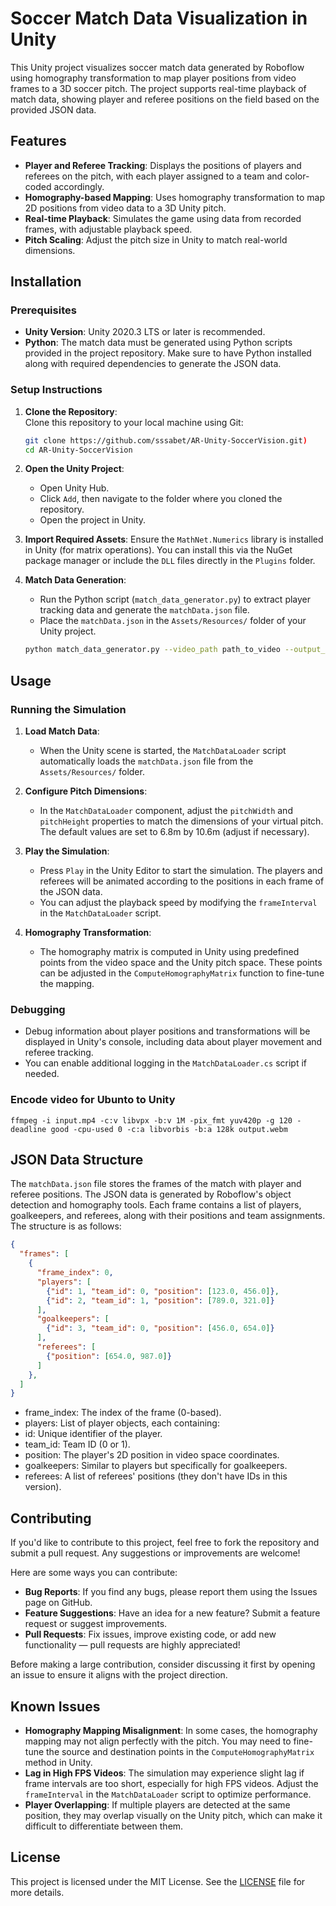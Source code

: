 # Soccer Match Data Visualization in Unity

This Unity project visualizes soccer match data generated by Roboflow using homography transformation to map player positions from video frames to a 3D soccer pitch. The project supports real-time playback of match data, showing player and referee positions on the field based on the provided JSON data.

## Features

- **Player and Referee Tracking**: Displays the positions of players and referees on the pitch, with each player assigned to a team and color-coded accordingly.
- **Homography-based Mapping**: Uses homography transformation to map 2D positions from video data to a 3D Unity pitch.
- **Real-time Playback**: Simulates the game using data from recorded frames, with adjustable playback speed.
- **Pitch Scaling**: Adjust the pitch size in Unity to match real-world dimensions.

## Installation

### Prerequisites

- **Unity Version**: Unity 2020.3 LTS or later is recommended.
- **Python**: The match data must be generated using Python scripts provided in the project repository. Make sure to have Python installed along with required dependencies to generate the JSON data.

### Setup Instructions

1. **Clone the Repository**:  
   Clone this repository to your local machine using Git:
   ```bash
   git clone https://github.com/sssabet/AR-Unity-SoccerVision.git)
   cd AR-Unity-SoccerVision
2. **Open the Unity Project**:
   - Open Unity Hub.
   - Click `Add`, then navigate to the folder where you cloned the repository.
   - Open the project in Unity.

3. **Import Required Assets**:
   Ensure the `MathNet.Numerics` library is installed in Unity (for matrix operations). You can install this via the NuGet package manager or include the `DLL` files directly in the `Plugins` folder.

4. **Match Data Generation**:
   - Run the Python script (`match_data_generator.py`) to extract player tracking data and generate the `matchData.json` file.
   - Place the `matchData.json` in the `Assets/Resources/` folder of your Unity project.

   ```bash
   python match_data_generator.py --video_path path_to_video --output_json Assets/Resources/matchData.json
## Usage

### Running the Simulation

1. **Load Match Data**:
   - When the Unity scene is started, the `MatchDataLoader` script automatically loads the `matchData.json` file from the `Assets/Resources/` folder.

2. **Configure Pitch Dimensions**:
   - In the `MatchDataLoader` component, adjust the `pitchWidth` and `pitchHeight` properties to match the dimensions of your virtual pitch. The default values are set to 6.8m by 10.6m (adjust if necessary).

3. **Play the Simulation**:
   - Press `Play` in the Unity Editor to start the simulation. The players and referees will be animated according to the positions in each frame of the JSON data.
   - You can adjust the playback speed by modifying the `frameInterval` in the `MatchDataLoader` script.

4. **Homography Transformation**:
   - The homography matrix is computed in Unity using predefined points from the video space and the Unity pitch space. These points can be adjusted in the `ComputeHomographyMatrix` function to fine-tune the mapping.

### Debugging

- Debug information about player positions and transformations will be displayed in Unity's console, including data about player movement and referee tracking.
- You can enable additional logging in the `MatchDataLoader.cs` script if needed.

### Encode video for Ubunto to Unity
```
ffmpeg -i input.mp4 -c:v libvpx -b:v 1M -pix_fmt yuv420p -g 120 -deadline good -cpu-used 0 -c:a libvorbis -b:a 128k output.webm
```

## JSON Data Structure

The `matchData.json` file stores the frames of the match with player and referee positions. The JSON data is generated by Roboflow's object detection and homography tools. Each frame contains a list of players, goalkeepers, and referees, along with their positions and team assignments. The structure is as follows:

```json
{
  "frames": [
    {
      "frame_index": 0,
      "players": [
        {"id": 1, "team_id": 0, "position": [123.0, 456.0]},
        {"id": 2, "team_id": 1, "position": [789.0, 321.0]}
      ],
      "goalkeepers": [
        {"id": 3, "team_id": 0, "position": [456.0, 654.0]}
      ],
      "referees": [
        {"position": [654.0, 987.0]}
      ]
    },
  ]
}
```

   - frame_index: The index of the frame (0-based).
   - players: List of player objects, each containing:
   - id: Unique identifier of the player.
   - team_id: Team ID (0 or 1).
   - position: The player's 2D position in video space coordinates.
   - goalkeepers: Similar to players but specifically for goalkeepers.
   - referees: A list of referees' positions (they don't have IDs in this version).


## Contributing

If you'd like to contribute to this project, feel free to fork the repository and submit a pull request. Any suggestions or improvements are welcome! 

Here are some ways you can contribute:

- **Bug Reports**: If you find any bugs, please report them using the Issues page on GitHub.
- **Feature Suggestions**: Have an idea for a new feature? Submit a feature request or suggest improvements.
- **Pull Requests**: Fix issues, improve existing code, or add new functionality — pull requests are highly appreciated!

Before making a large contribution, consider discussing it first by opening an issue to ensure it aligns with the project direction.

## Known Issues

- **Homography Mapping Misalignment**: In some cases, the homography mapping may not align perfectly with the pitch. You may need to fine-tune the source and destination points in the `ComputeHomographyMatrix` method in Unity.
- **Lag in High FPS Videos**: The simulation may experience slight lag if frame intervals are too short, especially for high FPS videos. Adjust the `frameInterval` in the `MatchDataLoader` script to optimize performance.
- **Player Overlapping**: If multiple players are detected at the same position, they may overlap visually on the Unity pitch, which can make it difficult to differentiate between them.

## License

This project is licensed under the MIT License. See the [LICENSE](LICENSE) file for more details.

